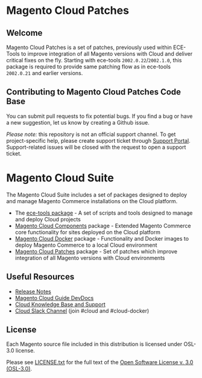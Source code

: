 # Magento Cloud Patches

## Welcome
Magento Cloud Patches is a set of patches, previously used within ECE-Tools to improve integration of all Magento versions with Cloud and deliver critical fixes on the fly. Starting with ece-tools `2002.0.22`/`2002.1.0`, this package is required to provide same patching flow as in ece-tools `2002.0.21` and earlier versions.

## Contributing to Magento Cloud Patches Code Base
You can submit pull requests to fix potential bugs. If you find a bug or have a new suggestion, let us know by creating a Github issue.

*Please note:* this repository is not an official support channel. To get project-specific help, please create support ticket through [Support Portal](https://support.magento.com). Support-related issues will be closed with the request to open a support ticket.

# Magento Cloud Suite
The Magento Cloud Suite includes a set of packages designed to deploy and manage Magento Commerce installations on the Cloud platform.
- The [ece-tools package](https://github.com/magento/ece-tools) - A set of scripts and tools designed to manage and deploy Cloud projects
- [Magento Cloud Components](https://github.com/magento/magento-cloud-components) package - Extended Magento Commerce core functionality for sites deployed on the Cloud platform
- [Magento Cloud Docker](https://github.com/magento/magento-cloud-docker) package - Functionality and Docker images to deploy Magento Commerce to a local Cloud environment
- [Magento Cloud Patches](https://github.com/magento/magento-cloud-patches) package - Set of patches which improve integration of all Magento versions with Cloud environments

## Useful Resources
- [Release Notes](https://github.com/magento/magento-cloud-patches/releases)
- [Magento Cloud Guide DevDocs](https://devdocs.magento.com/guides/v2.3/cloud/bk-cloud.html)
- [Cloud Knowledge Base and Support](https://support.magento.com)
- [Cloud Slack Channel](https://magentocommeng.slack.com) (join #cloud and #cloud-docker)

## License
Each Magento source file included in this distribution is licensed under OSL-3.0 license.

Please see [LICENSE.txt](https://github.com/magento/magento-cloud-patches/blob/develop/LICENSE.txt) for the full text of the [Open Software License v. 3.0 (OSL-3.0)](http://opensource.org/licenses/osl-3.0.php).
